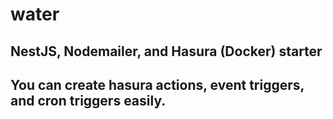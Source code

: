 # water
## NestJS, Nodemailer, and Hasura (Docker) starter
## You can create hasura actions, event triggers, and cron triggers easily.
